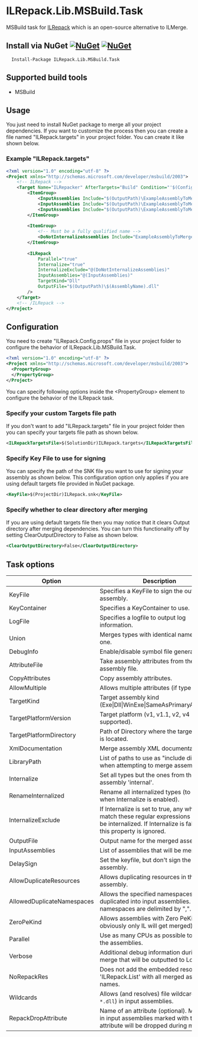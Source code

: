 # ILRepack.Lib.MSBuild.Task

MSBuild task for [ILRepack](https://github.com/gluck/il-repack) which is an open-source alternative to ILMerge.

## Install via NuGet [![NuGet](https://img.shields.io/nuget/v/ILRepack.Lib.MSBuild.Task.svg)](https://www.nuget.org/packages/ILRepack.Lib.MSBuild.Task/) [![NuGet](https://img.shields.io/nuget/dt/ILRepack.Lib.MSBuild.Task.svg)](https://www.nuget.org/packages/ILRepack.Lib.MSBuild.Task/)

      Install-Package ILRepack.Lib.MSBuild.Task

## Supported build tools

* MSBuild

## Usage

You just need to install NuGet package to merge all your project dependencies. If you want to customize the process then you can create a file named "ILRepack.targets" in your project folder. You can create it like shown below.

### Example "ILRepack.targets"

```xml
<?xml version="1.0" encoding="utf-8" ?>
<Project xmlns="http://schemas.microsoft.com/developer/msbuild/2003">
    <!-- ILRepack -->
    <Target Name="ILRepacker" AfterTargets="Build" Condition="'$(Configuration)' == 'Release'">
        <ItemGroup>
            <InputAssemblies Include="$(OutputPath)\ExampleAssemblyToMerge1.dll" />
            <InputAssemblies Include="$(OutputPath)\ExampleAssemblyToMerge2.dll" />
            <InputAssemblies Include="$(OutputPath)\ExampleAssemblyToMerge3.dll" />
        </ItemGroup>
    
        <ItemGroup>
            <!-- Must be a fully qualified name -->
            <DoNotInternalizeAssemblies Include="ExampleAssemblyToMerge3" />
        </ItemGroup>
    
        <ILRepack
            Parallel="true"
            Internalize="true"
            InternalizeExclude="@(DoNotInternalizeAssemblies)"
            InputAssemblies="@(InputAssemblies)"
            TargetKind="Dll"
            OutputFile="$(OutputPath)\$(AssemblyName).dll"
        />
    </Target>
    <!-- /ILRepack -->
</Project>
```

## Configuration

You need to create "ILRepack.Config.props" file in your project folder to configure the behavior of ILRepack.Lib.MSBuild.Task.

```xml
<?xml version="1.0" encoding="utf-8" ?>
<Project xmlns="http://schemas.microsoft.com/developer/msbuild/2003">
  <PropertyGroup>
  </PropertyGroup>
</Project>
```

You can specify following options inside the &lt;PropertyGroup&gt; element to configure the behavior of the ILRepack task.

### Specify your custom Targets file path

If you don't want to add "ILRepack.targets" file in your project folder then you can specify your targets file path as shown below.

```xml
<ILRepackTargetsFile>$(SolutionDir)ILRepack.targets</ILRepackTargetsFile>
```

### Specify Key File to use for signing

You can specify the path of the SNK file you want to use for signing your assembly as shown below. This configuration option only applies if you are using default targets file provided in NuGet package.

```xml
<KeyFile>$(ProjectDir)ILRepack.snk</KeyFile>
```

### Specify whether to clear directory after merging

If you are using default targets file then you may notice that it clears Output directory after merging dependencies. You can turn this functionality off by setting ClearOutputDirectory to False as shown below.

```xml
<ClearOutputDirectory>False</ClearOutputDirectory>
```

## Task options

| Option                     | Description                                                                                                                                                |
|----------------------------|------------------------------------------------------------------------------------------------------------------------------------------------------------|
| KeyFile                    | Specifies a KeyFile to sign the output assembly.                                                                                                           |
| KeyContainer               | Specifies a KeyContainer to use.                                                                                                                           |
| LogFile                    | Specifies a logfile to output log information.                                                                                                             |
| Union                      | Merges types with identical names into one.                                                                                                                |
| DebugInfo                  | Enable/disable symbol file generation.                                                                                                                     |
| AttributeFile              | Take assembly attributes from the given assembly file.                                                                                                     |
| CopyAttributes             | Copy assembly attributes.                                                                                                                                  |
| AllowMultiple              | Allows multiple attributes (if type allows).                                                                                                               |
| TargetKind                 | Target assembly kind (Exe\|Dll\|WinExe\|SameAsPrimaryAssembly)                                                                                             |
| TargetPlatformVersion      | Target platform (v1, v1.1, v2, v4 supported).                                                                                                              |
| TargetPlatformDirectory    | Path of Directory where the target platform is located.                                                                                                    |
| XmlDocumentation           | Merge assembly XML documentation.                                                                                                                          |
| LibraryPath                | List of paths to use as "include directories" when attempting to merge assemblies.                                                                         |
| Internalize                | Set all types but the ones from the first assembly 'internal'.                                                                                             |
| RenameInternalized         | Rename all internalized types (to be used when Internalize is enabled).                                                                                    |
| InternalizeExclude         | If Internalize is set to true, any which match these regular expressions will not be internalized. If Internalize is false, then this property is ignored. |
| OutputFile                 | Output name for the merged assembly.                                                                                                                       |
| InputAssemblies            | List of assemblies that will be merged.                                                                                                                    |
| DelaySign                  | Set the keyfile, but don't sign the assembly.                                                                                                              |
| AllowDuplicateResources    | Allows duplicating resources in the output assembly.                                                                                                       |
| AllowedDuplicateNamespaces | Allows the specified namespaces for being duplicated into input assemblies. Multiple namespaces are delimited by ",".                                      |
| ZeroPeKind                 | Allows assemblies with Zero PeKind (but obviously only IL will get merged).                                                                                |
| Parallel                   | Use as many CPUs as possible to merge the assemblies.                                                                                                      |
| Verbose                    | Additional debug information during the merge that will be outputted to LogFile.                                                                           |
| NoRepackRes                | Does not add the embedded resource 'ILRepack.List' with all merged assembly names.                                                                         |
| Wildcards                  | Allows (and resolves) file wildcards (e.g., `*.dll`) in input assemblies.                                                                                  |
| RepackDropAttribute        | Name of an attribute (optional). Members in input assemblies marked with this attribute will be dropped during merging.                                    |
